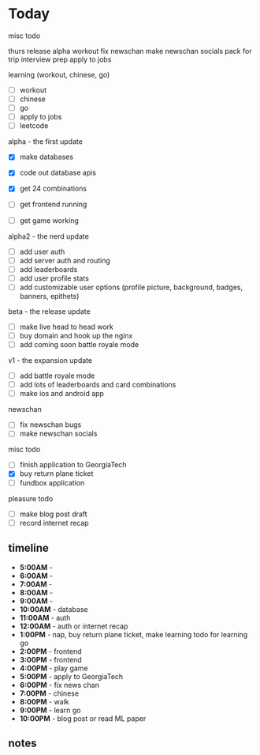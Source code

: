 #    Today

misc todo

thurs
release alpha
workout
fix newschan
make newschan socials
pack for trip
interview prep
apply to jobs

learning (workout, chinese, go)
- [ ] workout
- [ ] chinese
- [ ] go
- [ ] apply to jobs
- [ ] leetcode

alpha - the first update
- [x] make databases
- [x] code out database apis
- [x] get 24 combinations
- [ ] get frontend running
- [ ] get game working


alpha2 - the nerd update
- [ ] add user auth
- [ ] add server auth and routing
- [ ] add leaderboards
- [ ] add user profile stats
- [ ] add customizable user options (profile picture, background, badges, banners, epithets)

beta - the release update
- [ ] make live head to head work
- [ ] buy domain and hook up the nginx
- [ ] add coming soon battle royale mode

v1 - the expansion update
- [ ] add battle royale mode
- [ ] add lots of leaderboards and card combinations
- [ ] make ios and android app

newschan
- [ ] fix newschan bugs
- [ ] make newschan socials

misc todo
- [ ] finish application to GeorgiaTech
- [x] buy return plane ticket
- [ ] fundbox application

pleasure todo
- [ ] make blog post draft
- [ ] record internet recap

## timeline
- **5:00AM** - 
- **6:00AM** - 
- **7:00AM** - 
- **8:00AM** - 
- **9:00AM** - 
- **10:00AM** - database
- **11:00AM** - auth
- **12:00AM** - auth or internet recap
- **1:00PM** - nap, buy return plane ticket, make learning todo for learning go 
- **2:00PM** - frontend
- **3:00PM** - frontend
- **4:00PM** - play game
- **5:00PM** - apply to GeorgiaTech
- **6:00PM** - fix news chan
- **7:00PM** - chinese
- **8:00PM** - walk  
- **9:00PM** - learn go
- **10:00PM** - blog post or read ML paper

## notes
